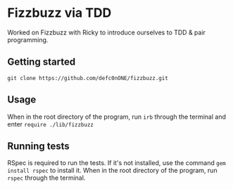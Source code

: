 # Fizzbuzz via TDD

Worked on Fizzbuzz with Ricky to introduce ourselves to TDD & pair programming.

## Getting started

`git clone https://github.com/defc0nONE/fizzbuzz.git`

## Usage

When in the root directory of the program, run `irb` through the terminal and enter `require ./lib/fizzbuzz`

## Running tests

RSpec is required to run the tests. If it's not installed, use the command `gem install rspec` to install it.
When in the root directory of the program, run `rspec` through the terminal.
